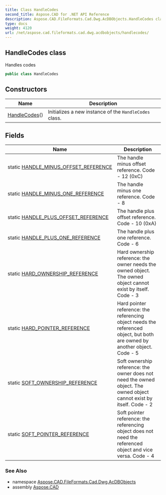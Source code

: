 ```yaml
---
title: Class HandleCodes
second_title: Aspose.CAD for .NET API Reference
description: Aspose.CAD.FileFormats.Cad.Dwg.AcDBObjects.HandleCodes class. Handles codes
type: docs
weight: 4120
url: /net/aspose.cad.fileformats.cad.dwg.acdbobjects/handlecodes/
---
```

## HandleCodes class

Handles codes

```csharp
public class HandleCodes
```

## Constructors

| Name | Description |
| --- | --- |
| [HandleCodes](handlecodes/)() | Initializes a new instance of the `HandleCodes` class. |

## Fields

| Name | Description |
| --- | --- |
| static [HANDLE_MINUS_OFFSET_REFERENCE](../../aspose.cad.fileformats.cad.dwg.acdbobjects/handlecodes/handle_minus_offset_reference/) | The handle minus offset reference. Code - 12 (0xC) |
| static [HANDLE_MINUS_ONE_REFERENCE](../../aspose.cad.fileformats.cad.dwg.acdbobjects/handlecodes/handle_minus_one_reference/) | The handle minus one reference. Code - 8 |
| static [HANDLE_PLUS_OFFSET_REFERENCE](../../aspose.cad.fileformats.cad.dwg.acdbobjects/handlecodes/handle_plus_offset_reference/) | The handle plus offset reference. Code - 10 (0xA) |
| static [HANDLE_PLUS_ONE_REFERENCE](../../aspose.cad.fileformats.cad.dwg.acdbobjects/handlecodes/handle_plus_one_reference/) | The handle plus one reference. Code - 6 |
| static [HARD_OWNERSHIP_REFERENCE](../../aspose.cad.fileformats.cad.dwg.acdbobjects/handlecodes/hard_ownership_reference/) | Hard ownership reference: the owner needs the owned object. The owned object cannot exist by itself. Code - 3 |
| static [HARD_POINTER_REFERENCE](../../aspose.cad.fileformats.cad.dwg.acdbobjects/handlecodes/hard_pointer_reference/) | Hard pointer reference: the referencing object needs the referenced object, but both are owned by another object. Code - 5 |
| static [SOFT_OWNERSHIP_REFERENCE](../../aspose.cad.fileformats.cad.dwg.acdbobjects/handlecodes/soft_ownership_reference/) | Soft ownership reference: the owner does not need the owned object. The owned object cannot exist by itself. Code - 2 |
| static [SOFT_POINTER_REFERENCE](../../aspose.cad.fileformats.cad.dwg.acdbobjects/handlecodes/soft_pointer_reference/) | Soft pointer reference: the referencing object does not need the referenced object and vice versa. Code - 4 |

### See Also

* namespace [Aspose.CAD.FileFormats.Cad.Dwg.AcDBObjects](../../aspose.cad.fileformats.cad.dwg.acdbobjects/)
* assembly [Aspose.CAD](../../)


